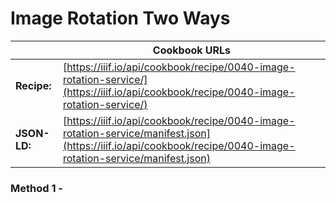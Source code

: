 # Image Rotation Two Ways
|              | **Cookbook URLs** |
|--------------|-------------------|
| **Recipe:**  | [https://iiif.io/api/cookbook/recipe/0040-image-rotation-service/](https://iiif.io/api/cookbook/recipe/0040-image-rotation-service/) |
| **JSON-LD:** | [https://iiif.io/api/cookbook/recipe/0040-image-rotation-service/manifest.json](https://iiif.io/api/cookbook/recipe/0040-image-rotation-service/manifest.json) |

### Method 1 - 
